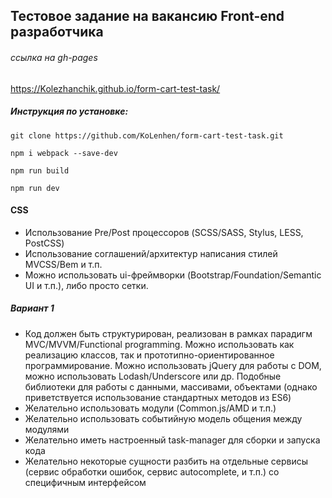 ## Тестовое задание на вакансию Front-end разработчика

###### ссылка на gh-pages 
https://Kolezhanchik.github.io/form-cart-test-task/

##### Инструкция по установке: 
```
git clone https://github.com/KoLenhen/form-cart-test-task.git

npm i webpack --save-dev

npm run build

npm run dev
```

#### CSS
* Использование Pre/Post процессоров (SCSS/SASS, Stylus, LESS, PostCSS)
* Использование соглашений/архитектур написания стилей MVCSS/Bem и т.п.
* Можно использовать ui-фреймворки (Bootstrap/Foundation/Semantic UI и т.п.), либо просто сетки.

##### Вариант 1
- Код должен быть структурирован, реализован в рамках парадигм MVC/MVVM/Functional programming. Можно использовать как реализацию классов, так и прототипно-ориентированное программирование. Можно использовать jQuery для работы с DOM, можно использовать Lodash/Underscore или др. Подобные библиотеки для работы с данными, массивами, объектами (однако приветствуется использование стандартных методов из ES6)
- Желательно использовать модули (Common.js/AMD и т.п.)
- Желательно использовать событийную модель общения между модулями
- Желательно иметь настроенный task-manager для сборки и запуска кода
- Желательно некоторые сущности разбить на отдельные сервисы (сервис обработки ошибок, сервис autocomplete, и т.п.) со специфичным интерфейсом
